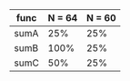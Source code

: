 | func | N = 64 | N = 60 |
| ---- | ------ | ------ |
| sumA | 25%    | 25%    |
| sumB | 100%   | 25%    |
| sumC | 50%    | 25%    |
